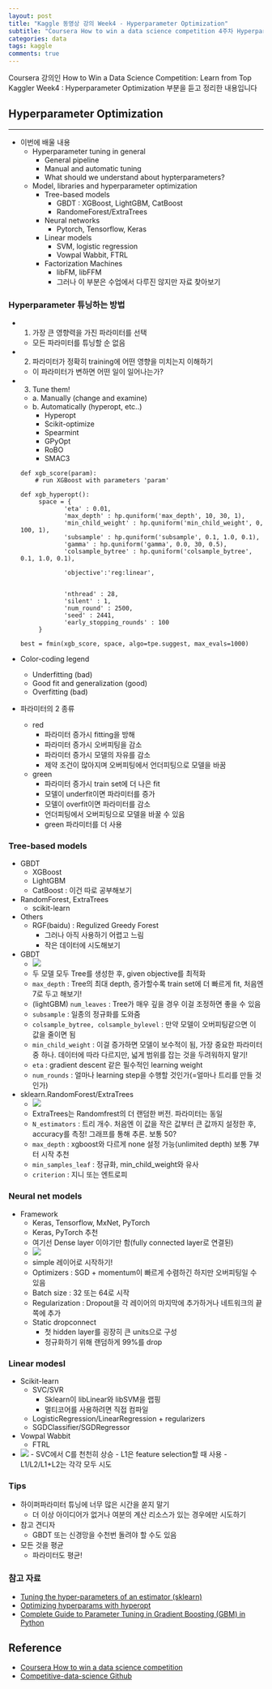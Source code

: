 ```yaml
---
layout: post
title: "Kaggle 동영상 강의 Week4 - Hyperparameter Optimization"
subtitle: "Coursera How to win a data science competition 4주차 Hyperparameter Optimization"
categories: data
tags: kaggle
comments: true
---
```


Coursera 강의인 How to Win a Data Science Competition: Learn from Top Kaggler Week4 : Hyperparameter Optimization 부분을 듣고 정리한 내용입니다  


## Hyperparameter Optimization
---

- 이번에 배울 내용
	- Hyperparameter tuning in general 
		- General pipeline
		- Manual and automatic tuning
		- What should we understand about hypterparameters?
	- Model, libraries and hyperparameter optimization
		- Tree-based models
			- GBDT : XGBoost, LightGBM, CatBoost
			- RandomeForest/ExtraTrees 
		- Neural networks
			- Pytorch, Tensorflow, Keras 
		- Linear models
			- SVM, logistic regression
			- Vowpal Wabbit, FTRL
		- Factorization Machines
			- libFM, libFFM
			- 그러나 이 부분은 수업에서 다루진 않지만 자료 찾아보기

### Hyperparameter 튜닝하는 방법  
- 1) 가장 큰 영향력을 가진 파라미터를 선택
	- 모든 파라미터를 튜닝할 순 없음
- 2) 파라미터가 정확히 training에 어떤 영향을 미치는지 이해하기
	- 이 파라미터가 변하면 어떤 일이 일어나는가?
- 3) Tune them!
	- a. Manually (change and examine)
	- b. Automatically (hyperopt, etc..)
		- Hyperopt
		- Scikit-optimize
		- Spearmint
		- GPyOpt
		- RoBO
		- SMAC3    

	```
	def xgb_score(param):
		# run XGBoost with parameters 'param'
		
	def xgb_hyperopt():
		 space = {
		 		'eta' : 0.01,
		 		'max_depth' : hp.quniform('max_depth', 10, 30, 1),
		 		'min_child_weight' : hp.quniform('min_child_weight', 0, 100, 1),
		 		'subsample' : hp.quniform('subsample', 0.1, 1.0, 0.1),
		 		'gamma' : hp.quniform('gamma', 0.0, 30, 0.5),
		 		'colsample_bytree' : hp.quniform('colsample_bytree', 0.1, 1.0, 0.1),
		 		
		 		'objective':'reg:linear',
		 		
		 		
		 		'nthread' : 28,
		 		'silent' : 1,
		 		'num_round' : 2500,
		 		'seed' : 2441,
		 		'early_stopping_rounds' : 100
		 }
		 
	best = fmin(xgb_score, space, algo=tpe.suggest, max_evals=1000)
	```

- Color-coding legend
	- Underfitting (bad)
	- Good fit and generalization (good)
	- Overfitting (bad)
- 파라미터의 2 종류
	- red
		- 파라미터 증가시 fitting을 방해 
		- 파라미터 증가시 오버피팅을 감소
		- 파라미터 증가시 모델의 자유를 감소
		- 제약 조건이 많아지며 오버피팅에서 언더피팅으로 모델을 바꿈
	- green 
		- 파라미터 증가시 train set에 더 나은 fit
		- 모델이 underfit이면 파라미터를 증가
		- 모델이 overfit이면 파라미터를 감소
		- 언더피팅에서 오버피팅으로 모델을 바꿀 수 있음
		- green 파라미터를 더 사용 
		

### Tree-based models
- GBDT
	- XGBoost
	- LightGBM
	- CatBoost : 이건 따로 공부해보기
- RandomForest, ExtraTrees
	- scikit-learn
- Others
	- RGF(baidu) : Regulized Greedy Forest
		- 그러나 아직 사용하기 어렵고 느림
		- 작은 데이터에 시도해보기
- GBDT   
	- <img src="https://www.dropbox.com/s/vtisxnsngeon5dg/%EC%8A%A4%ED%81%AC%EB%A6%B0%EC%83%B7%202018-09-02%2023.03.48.png?raw=1">
	- 두 모델 모두 Tree를 생성한 후, given objective를 최적화
	- ```max_depth``` : Tree의 최대 depth, 증가할수록 train set에 더 빠르게 fit, 처음엔 7로 두고 해보기!
	- (lightGBM) ```num_leaves``` : Tree가 매우 깊을 경우 이걸 조정하면 좋을 수 있음
	- ```subsample``` : 일종의 정규화를 도와줌
	- ```colsample_bytree, colsample_bylevel``` : 만약 모델이 오버피팅같으면 이 값을 줄이면 됨
	- ```min_child_weight``` : 이걸 증가하면 모델이 보수적이 됨, 가장 중요한 파라미터 중 하나. 데이터에 따라 다르지만, 넓게 범위를 잡는 것을 두려워하지 말기!
	- ```eta``` : gradient descent 같은 필수적인 learning weight
	- ```num_rounds``` : 얼마나 learning step을 수행할 것인가(=얼마나 트리를 만들 것인가)
- sklearn.RandomForest/ExtraTrees
	- <img src="https://www.dropbox.com/s/ien3r5alho0dtqu/%EC%8A%A4%ED%81%AC%EB%A6%B0%EC%83%B7%202018-09-02%2023.25.05.png?raw=1"> 
	- ExtraTrees는 Randomfrest의 더 랜덤한 버전. 파라미터는 동일
	- ```N_estimators``` : 트리 개수. 처음엔 이 값을 작은 값부터 큰 값까지 설정한 후, accuracy를 측정! 그래프를 통해 추론. 보통 50?
	- ```max_depth``` : xgboost와 다르게 none 설정 가능(unlimited depth) 보통 7부터 시작 추천
	- ```min_samples_leaf``` : 정규화, min_child_weight와 유사
	- ```criterion``` : 지니 또는 엔트로피

### Neural net models
- Framework
	- Keras, Tensorflow, MxNet, PyTorch
	- Keras, PyTorch 추천
	- 여기선 Dense layer 이야기만 함(fully connected layer로 연결된)
	- <img src="https://www.dropbox.com/s/ugum6zpdkon4ow1/%EC%8A%A4%ED%81%AC%EB%A6%B0%EC%83%B7%202018-09-02%2023.57.04.png?raw=1"> 
	- simple 레이어로 시작하기!
	- Optimizers : SGD + momentum이 빠르게 수렴하긴 하지만 오버피팅일 수 있음
	- Batch size : 32 또는 64로 시작
	- Regularization : Dropout을 각 레이어의 마지막에 추가하거나 네트워크의 끝쪽에 추가
	- Static dropconnect 
		- 첫 hidden layer를 굉장히 큰 units으로 구성
		- 정규화하기 위해 랜덤하게 99%를 drop

### Linear modesl
- Scikit-learn
	- SVC/SVR
		- Sklearn이 libLinear와 libSVM을 랩핑
		- 멀티코어를 사용하려면 직접 컴파일 
	- LogisticRegression/LinearRegression + regularizers
	- SGDClassifier/SGDRegressor
- Vowpal Wabbit
	- FTRL 
- <img src="https://www.dropbox.com/s/rlr8lyw42hljwgd/%EC%8A%A4%ED%81%AC%EB%A6%B0%EC%83%B7%202018-09-03%2000.44.47.png?raw=1">
	- SVC에서 C를 천천히 상승 
	- L1은 feature selection할 때 사용
	- L1/L2/L1+L2는 각각 모두 시도 

### Tips
- 하이퍼파라미터 튜닝에 너무 많은 시간을 쏟지 말기
	- 더 이상 아이디어가 없거나 여분의 계산 리소스가 있는 경우에만 시도하기
- 참고 견디자
	- GBDT 또는 신경망을 수천번 돌려야 할 수도 있음
- 모든 것을 평균
	- 파라미터도 평균!

### 참고 자료
- [Tuning the hyper-parameters of an estimator (sklearn)](http://scikit-learn.org/stable/modules/grid_search.html)
- [Optimizing hyperparams with hyperopt](http://fastml.com/optimizing-hyperparams-with-hyperopt/)
- [Complete Guide to Parameter Tuning in Gradient Boosting (GBM) in Python](https://www.analyticsvidhya.com/blog/2016/02/complete-guide-parameter-tuning-gradient-boosting-gbm-python/)	


## Reference
- [Coursera How to win a data science competition](https://www.coursera.org/learn/competitive-data-science)
- [Competitive-data-science Github](https://github.com/hse-aml/competitive-data-science)